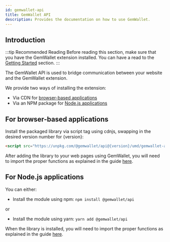 ```yaml
---
id: gemwallet-api
title: GemWallet API
description: Provides the documentation on how to use GemWallet.
---
```


## Introduction

:::tip Recommended Reading
Before reading this section, make sure that you have the GemWallet extension installed. You can have a read to the [Getting Started](../user-guide/getting-started) section.
:::

The GemWallet API is used to bridge communication between your website and the GemWallet extension.

We provide two ways of installing the extension:

- Via CDN for [browser-based applications](./gemwallet-api#for-browser-based-applications)
- Via an NPM package for [Node.js applications](./gemwallet-api#for-nodejs-applications)

## For browser-based applications

Install the packaged library via script tag using cdnjs, swapping in the desired version number for \{version\}:

```html
<script src="https://unpkg.com/@gemwallet/api@{version}/umd/gemwallet-api.js"></script>
```

After adding the library to your web pages using GemWallet, you will need to import the proper functions as explained in the guide [here](./using-gemwallet-in-browser).

## For Node.js applications

You can either:

- Install the module using npm: `npm install @gemwallet/api`

or

- Install the module using yarn: `yarn add @gemwallet/api`

When the library is installed, you will need to import the proper functions as explained in the guide [here](./using-gemwallet-in-node-js).
